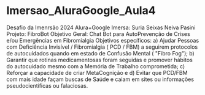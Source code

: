 # Imersao_AluraGoogle_Aula4
Desafio da Imenrsão 2024 Alura+Google 
Imersa: Suria Seixas Neiva Pasini 
Projeto: FibroBot 
Objetivo Geral: Chat Bot para AutoPrevenção de Crises e/ou Emergências em Fibromialgia 
Objetivos específicos: a) Ajudar Pessoas com Deficiência Invisível / Fibromialgia ( PCD / FBM) a seguirem protocolos de autocuidados quando em estado de Confusão Mental ( "Fibro Fog"); b) Garantir que rotinas medicamentosas foram seguidas e promover hábitos do autocuidado mesmo com a Memória de Trabalho comprometida; c) Reforçar a capacidade de criar MetaCognição e d) Evitar que PCD/FBM com mais idade façam buscas de Saúde e caiam em sites ou informações pseudocientíficas ou falaciosas. 
